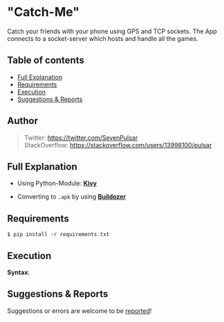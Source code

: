 # "Catch-Me"

Catch your friends with your phone using GPS and TCP sockets. The App connects to a socket-server which hosts and handle all the games.

## Table of contents

* [Full Explanation](#full-explanation)
* [Requirements](#requirements)
* [Execution](#execution)
* [Suggestions & Reports](#suggestions--reports)

## Author

> Twitter: https://twitter.com/SevenPulsar \
> StackOverflow: https://stackoverflow.com/users/13998100/pulsar 

## Full Explanation
    
- Using Python-Module: [**Kivy**](https://kivy.org/#home)

- Converting to <code>.apk</code> by using [**Buildozer**](https://buildozer.readthedocs.io/en/latest/)


## Requirements

    $ pip install -r requirements.txt
    
## Execution
 
 **Syntax**:

## Suggestions & Reports

Suggestions or errors are welcome to be [reported](https://github.com/Pulsar7/Math-Functions-Cryptography/issues)! 
